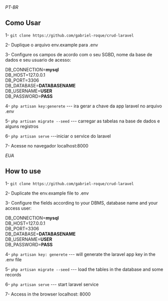 
_PT-BR_

## Como Usar

1- `git clone https://github.com/gabriel-roque/crud-laravel`

2- Duplique o arquivo env.example para  .env

3- Configure os campos de acordo com o seu SGBD, nome da base de dados e seu usuario de acesso:

DB_CONNECTION=**mysql**<br>
DB_HOST=127.0.0.1<br>
DB_PORT=3306<br>
DB_DATABASE=**DATABASENAME**<br>
DB_USERNAME=**USER**<br>
DB_PASSWORD=**PASS**<br>

4- `php artisan key:generete` --- ira gerar a chave da app laravel no arquivo .env

5- `php artisan migrate --seed` --- carregar as tabelas na base de dados e alguns registros

6- `php artisan serve` ---iniciar o service do laravel

7- Acesse no navegador localhost:8000



*EUA*

## How to use

1- `git clone https://github.com/gabriel-roque/crud-laravel`

2- Duplicate the env.example file to .env

3- Configure the fields according to your DBMS, database name and your access user:

DB_CONNECTION=**mysql**<br>
DB_HOST=127.0.0.1<br>
DB_PORT=3306<br>
DB_DATABASE=**DATABASENAME**<br>
DB_USERNAME=**USER**<br>
DB_PASSWORD=**PASS**<br>

4- `php artisan key: generete` --- will generate the laravel app key in the .env file

5- `php artisan migrate --seed` --- load the tables in the database and some records

6- `php artisan serve` --- start laravel service

7- Access in the browser localhost: 8000
